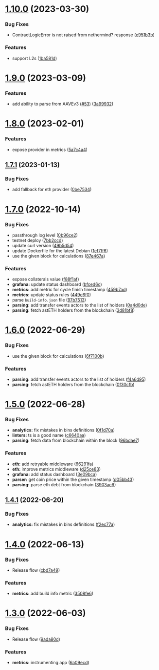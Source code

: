 # [1.10.0](https://github.com/lidofinance/aave-collaterals-bot/compare/1.9.0...1.10.0) (2023-03-30)


### Bug Fixes

* ContractLogicError is not raised from nethermind? response ([e951b3b](https://github.com/lidofinance/aave-collaterals-bot/commit/e951b3b5e4ea2968adc067e9f0378adc25e3c924))


### Features

* support L2s ([1ba581d](https://github.com/lidofinance/aave-collaterals-bot/commit/1ba581db49263fe5acb977163431575a7df1e3e8))



# [1.9.0](https://github.com/lidofinance/aave-collaterals-bot/compare/1.8.0...1.9.0) (2023-03-09)


### Features

* add ability to parse from AAVEv3 ([#53](https://github.com/lidofinance/aave-collaterals-bot/issues/53)) ([3a99932](https://github.com/lidofinance/aave-collaterals-bot/commit/3a9993298c264950e8df60773e65b854bd601a00))



# [1.8.0](https://github.com/lidofinance/aave-collaterals-bot/compare/1.7.1...1.8.0) (2023-02-01)


### Features

* expose provider in metrics ([5a7c4a4](https://github.com/lidofinance/aave-collaterals-bot/commit/5a7c4a4dc44bf7a4599b877aadc21cabe7e9873d))



## [1.7.1](https://github.com/lidofinance/aave-collaterals-bot/compare/1.7.0...1.7.1) (2023-01-13)


### Bug Fixes

* add fallback for eth provider ([0be7534](https://github.com/lidofinance/aave-collaterals-bot/commit/0be7534ad32d4f70cd8b86c3628b1256219714b1))



# [1.7.0](https://github.com/lidofinance/aave-collaterals-bot/compare/1.6.0...1.7.0) (2022-10-14)


### Bug Fixes

* passthrough log level ([0b96ce2](https://github.com/lidofinance/aave-collaterals-bot/commit/0b96ce2adfc26a8feaaf41ee24dd334578014547))
* testnet deploy ([7bb2ccd](https://github.com/lidofinance/aave-collaterals-bot/commit/7bb2ccdd716067560d0872959b019839263b499d))
* update curl version ([49b5d54](https://github.com/lidofinance/aave-collaterals-bot/commit/49b5d54efc9eb320382906a3589ce1004904da0d))
* update Dockerfile for the latest Debian ([1ef7ff6](https://github.com/lidofinance/aave-collaterals-bot/commit/1ef7ff6dc32fb59f1a439b918db80cd3910e6bf5))
* use the given block for calculations ([87e467a](https://github.com/lidofinance/aave-collaterals-bot/commit/87e467a36191598c3c0ca19fcf5a73338f441556))


### Features

* expose collaterals value ([f88f1af](https://github.com/lidofinance/aave-collaterals-bot/commit/f88f1af97ab0296db01e847e79985cee10d702a6))
* **grafana:** update status dashboard ([bfced6c](https://github.com/lidofinance/aave-collaterals-bot/commit/bfced6c4a2e5a964393406905d527fc8773a9efc))
* **metrics:** add metric for cycle finish timestamp ([459b7ad](https://github.com/lidofinance/aave-collaterals-bot/commit/459b7adc379dd48b6ece778d97156d99db4eeae0))
* **metrics:** update status rules ([449c6f0](https://github.com/lidofinance/aave-collaterals-bot/commit/449c6f08358c416f6f0e98eb3419cd226791c237))
* parse `build-info.json` file ([97b7513](https://github.com/lidofinance/aave-collaterals-bot/commit/97b75132f04badaee18e9a0eab109da69c057185))
* **parsing:** add transfer events actors to the list of holders ([0a4d0de](https://github.com/lidofinance/aave-collaterals-bot/commit/0a4d0dec785b5573b3053e85761a22401e5c6e47))
* **parsing:** fetch astETH holders from the blockchain ([3d81bf8](https://github.com/lidofinance/aave-collaterals-bot/commit/3d81bf87f561b6ff8637afe0610526953d2b274b))



# [1.6.0](https://github.com/lidofinance/aave-collaterals-bot/compare/1.5.0...1.6.0) (2022-06-29)


### Bug Fixes

* use the given block for calculations ([6f7100b](https://github.com/lidofinance/aave-collaterals-bot/commit/6f7100b2d9e225a7c77af41b70997d4339638bcf))


### Features

* **parsing:** add transfer events actors to the list of holders ([f4a6d95](https://github.com/lidofinance/aave-collaterals-bot/commit/f4a6d95001939452071ca727cb2b0974f8350060))
* **parsing:** fetch astETH holders from the blockchain ([0f30cfb](https://github.com/lidofinance/aave-collaterals-bot/commit/0f30cfb2de02e90eb5d435a655f72708e8674e62))



# [1.5.0](https://github.com/lidofinance/aave-collaterals-bot/compare/1.4.1...1.5.0) (2022-06-28)


### Bug Fixes

* **analytics:** fix mistakes in bins definitions ([0f1d70a](https://github.com/lidofinance/aave-collaterals-bot/commit/0f1d70ab87137b5e588a14e6929ea3fa5951aa1f))
* **linters:** ts is a good name ([c6640aa](https://github.com/lidofinance/aave-collaterals-bot/commit/c6640aadd2ed6226dc1eca7382083baaa700c1df))
* **parsing:** fetch data from blockchain within the block ([96bdae7](https://github.com/lidofinance/aave-collaterals-bot/commit/96bdae7372e12abe6e7019042d6c6118ce9ca358))


### Features

* **eth:** add retryable middleware ([66291fa](https://github.com/lidofinance/aave-collaterals-bot/commit/66291fac27db698669aaa8d4645648c235f98d9e))
* **eth:** improve metrics middleware ([d25ce83](https://github.com/lidofinance/aave-collaterals-bot/commit/d25ce83175dcfe5d404266ea400bbc9daf2f11f1))
* **grafana:** add status dashboard ([3e09bca](https://github.com/lidofinance/aave-collaterals-bot/commit/3e09bca1e580e6a8e7c1ed27f5a51a723ec5df2b))
* **parser:** get coin price within the given timestamp ([d05bb43](https://github.com/lidofinance/aave-collaterals-bot/commit/d05bb4348f2d7dade6decb0421c8f24d4a25df3c))
* **parsing:** parse eth debt from blockchain ([3903ac6](https://github.com/lidofinance/aave-collaterals-bot/commit/3903ac64b055c4757233f27edbbfa5edf5e9a7d8))



## [1.4.1](https://github.com/lidofinance/aave-collaterals-bot/compare/1.4.0...1.4.1) (2022-06-20)


### Bug Fixes

* **analytics:** fix mistakes in bins definitions ([f2ec77a](https://github.com/lidofinance/aave-collaterals-bot/commit/f2ec77ad31fbc287956ad3baaf62037aaa9e301e))



# [1.4.0](https://github.com/lidofinance/aave-collaterals-bot/compare/1.3.0...1.4.0) (2022-06-13)


### Bug Fixes

* Release flow ([cbd7a49](https://github.com/lidofinance/aave-collaterals-bot/commit/cbd7a49e4319c91cdc08adcdf3e438b826ef1005))


### Features

* **metrics:** add build info metric ([3508fe6](https://github.com/lidofinance/aave-collaterals-bot/commit/3508fe61464421dc83634605e20d3358e9d6ab99))



# [1.3.0](https://github.com/lidofinance/aave-collaterals-bot/compare/1.2.0...1.3.0) (2022-06-03)


### Bug Fixes

* Release flow ([9ada80d](https://github.com/lidofinance/aave-collaterals-bot/commit/9ada80d1ac9c62414765615a9a303352ba4c3b48))


### Features

* **metrics:** instrumenting app ([6a09ecd](https://github.com/lidofinance/aave-collaterals-bot/commit/6a09ecda317b004c32e8c8955e568b7f88efec80))



